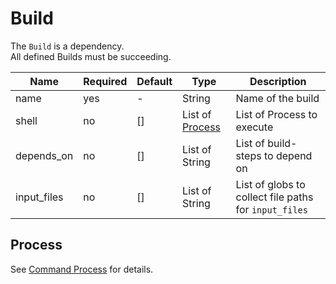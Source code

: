# Build

The `Build` is a dependency.  
All defined Builds must be succeeding.

| Name        | Required | Default | Type                                | Description                                           |
|-------------|----------|---------|-------------------------------------|-------------------------------------------------------|
| name        | yes      | -       | String                              | Name of the build                                     |
| shell       | no       | []      | List of [Process](06-01-Process.md) | List of Process to execute                            |
| depends_on  | no       | []      | List of String                      | List of build-steps to depend on                      |
| input_files | no       | []      | List of String                      | List of globs to collect file paths for `input_files` |

## Process

See [Command Process](06-01-Process.md) for details.